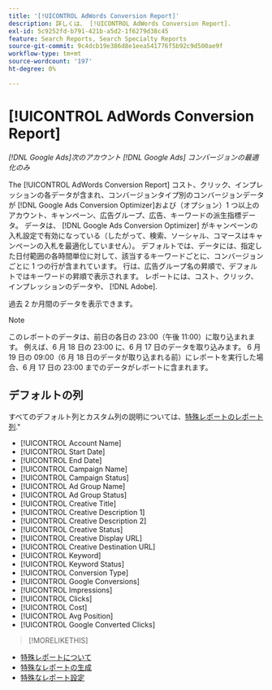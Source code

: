 ```yaml
---
title: '[!UICONTROL AdWords Conversion Report]'
description: 詳しくは、 [!UICONTROL AdWords Conversion Report].
exl-id: 5c9252fd-b791-421b-a5d2-1f6279d38c45
feature: Search Reports, Search Specialty Reports
source-git-commit: 9c4dcb19e386d8e1eea541776f5b92c9d500ae9f
workflow-type: tm+mt
source-wordcount: '197'
ht-degree: 0%

---
```


# [!UICONTROL AdWords Conversion Report]

*[!DNL Google Ads]次のアカウント [!DNL Google Ads] コンバージョンの最適化のみ*

The [!UICONTROL AdWords Conversion Report] コスト、クリック、インプレッションの各データが含まれ、コンバージョンタイプ別のコンバージョンデータが [!DNL Google Ads Conversion Optimizer]および（オプション）1 つ以上のアカウント、キャンペーン、広告グループ、広告、キーワードの派生指標データ。 データは、 [!DNL Google Ads Conversion Optimizer] がキャンペーンの入札設定で有効になっている（したがって、検索、ソーシャル、コマースはキャンペーンの入札を最適化していません）。 デフォルトでは、データには、指定した日付範囲の各時間単位に対して、該当するキーワードごとに、コンバージョンごとに 1 つの行が含まれています。 行は、広告グループ名の昇順で、デフォルトではキーワードの昇順で表示されます。 レポートには、コスト、クリック、インプレッションのデータや、 [!DNL Adobe].

過去 2 か月間のデータを表示できます。

>[!NOTE]
>
>このレポートのデータは、前日の各日の 23:00（午後 11:00）に取り込まれます。 例えば、6 月 18 日の 23:00 に、6 月 17 日のデータを取り込みます。 6 月 19 日の 09:00（6 月 18 日のデータが取り込まれる前）にレポートを実行した場合、6 月 17 日の 23:00 までのデータがレポートに含まれます。

## デフォルトの列

すべてのデフォルト列とカスタム列の説明については、[特殊レポートのレポート列](specialty-report-columns.md).&quot;

* [!UICONTROL Account Name]
* [!UICONTROL Start Date]
* [!UICONTROL End Date]
* [!UICONTROL Campaign Name]
* [!UICONTROL Campaign Status]
* [!UICONTROL Ad Group Name]
* [!UICONTROL Ad Group Status]
* [!UICONTROL Creative Title]
* [!UICONTROL Creative Description 1]
* [!UICONTROL Creative Description 2]
* [!UICONTROL Creative Status]
* [!UICONTROL Creative Display URL]
* [!UICONTROL Creative Destination URL]
* [!UICONTROL Keyword]
* [!UICONTROL Keyword Status]
* [!UICONTROL Conversion Type]
* [!UICONTROL Google Conversions]
* [!UICONTROL Impressions]
* [!UICONTROL Clicks]
* [!UICONTROL Cost]
* [!UICONTROL Avg Position]
* [!UICONTROL Google Converted Clicks]

>[!MORELIKETHIS]
>
* [特殊レポートについて](specialty-report-about.md)
* [特殊なレポートの生成](specialty-report-generate.md)
* [特殊なレポート設定](specialty-report-settings.md)
